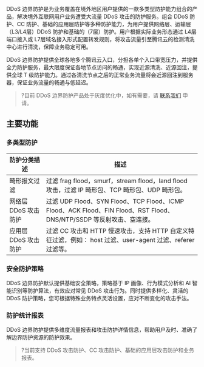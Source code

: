 DDoS 边界防护是为业务覆盖在境外地区用户提供的一款多类型防护能力组合的产品，解决境外互联网用户业务遭受大流量 DDoS 攻击的防护服务。组合 DDoS 防护、CC 防护、基础的应用层防护等多种防护能力，为用户提供网络层、运输层（L3/L4层）DDoS 防护和基础的（7层）防护。用户根据实际业务形态通过 L4层端口接入或 L7层域名接入形式配置转发规则，将攻击流量引至腾讯云的检测清洗中心进行清洗，保障业务稳定可用。

DDoS 边界防护提供全球各地多个腾讯云入口，分担各单个入口带宽压力，并提供全力防护服务，最大限度保证各地节点访问的畅通，实现近源清洗、近源回注，提供全球 T 级防护能力。通过各清洗节点之后的正常业务流量将会近源回注到服务器，保证业务流量的畅通与低延迟。
>?目前 DDoS 边界防护产品处于灰度优化中，如有需要，请 [联系我们](https://cloud.tencent.com/online-service?from=doc_1014) 申请。

## 主要功能
### 多类型防护

| 防护分类描述         | 描述                                                         |
| -------------------- | ------------------------------------------------------------ |
| 畸形报文过滤         | 过滤 frag flood，smurf，stream flood，land flood 攻击，过滤 IP 畸形包、TCP 畸形包、UDP 畸形包。 |
| 网络层 DDoS 攻击防护 | 过滤 UDP Flood、SYN Flood、TCP Flood、ICMP Flood、ACK Flood、FIN Flood、RST Flood、DNS/NTP/SSDP 等反射攻击、空连接。 |
| 应用层 DDoS 攻击防护 | 过滤 CC 攻击和 HTTP 慢速攻击，支持 HTTP 自定义特征过滤，例如： host 过滤、user-agent 过滤、referer 过滤等。 |

### 安全防护策略
DDoS 边界防护默认提供基础安全策略，策略基于 IP 画像、行为模式分析和 AI 智能识别等防护算法，有效应对常见 DDoS 攻击行为。同时提供多样化、灵活的 DDoS 防护策略，您可根据特殊业务特点灵活设置，应对不断变化的攻击手法。

### 防护统计报表
DDoS 边界防护提供多维度流量报表和攻击防护详情信息，帮助用户及时、准确了解边界防护资源的防护效果。
>?当前支持 DDoS 攻击防护、CC 攻击防护、基础的应用层攻击防护和业务报表。
